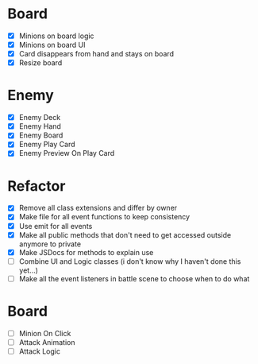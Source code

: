 # Board

- [x] Minions on board logic
- [x] Minions on board UI
- [x] Card disappears from hand and stays on board
- [x] Resize board

# Enemy

- [x] Enemy Deck
- [x] Enemy Hand
- [x] Enemy Board
- [x] Enemy Play Card
- [x] Enemy Preview On Play Card

# Refactor

- [x] Remove all class extensions and differ by owner
- [x] Make file for all event functions to keep consistency
- [x] Use emit for all events
- [x] Make all public methods that don't need to get accessed outside anymore to private
- [x] Make JSDocs for methods to explain use
- [ ] Combine UI and Logic classes (i don't know why I haven't done this yet...)
- [ ] Make all the event listeners in battle scene to choose when to do what

# Board

- [ ] Minion On Click
- [ ] Attack Animation
- [ ] Attack Logic
